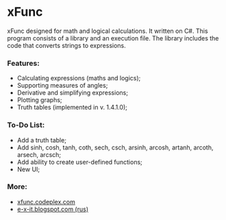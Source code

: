 xFunc
=====

xFunc designed for math and logical calculations. It written on C#. This program consists of a library and an execution file. The library includes the code that converts strings to expressions.

### Features:

* Calculating expressions (maths and logics);
* Supporting measures of angles;
* Derivative and simplifying expressions;
* Plotting graphs;
* Truth tables (implemented in v. 1.4.1.0);

### To-Do List:

* Add a truth table;
* Add sinh, cosh, tanh, coth, sech, csch, arsinh, arcosh, artanh, arcoth, arsech, arcsch;
* Add ability to create user-defined functions;
* New UI;

### More:

* [xfunc.codeplex.com](http://xfunc.codeplex.com/)
* [e-x-it.blogspot.com (rus)](http://e-x-it.blogspot.com/2012/12/xfunc-14.html)

